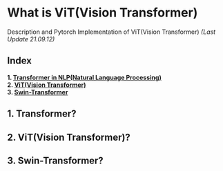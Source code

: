 # What is ViT(Vision Transformer)
Description and Pytorch Implementation of ViT(Vision Transformer) *(Last Update 21.09.12)*

## Index

**1. [Transformer in NLP(Natural Language Processing)](#Transformer)**<br>
**2. [ViT(Vision Transformer)](#Vit-Vision-Transformer)**<br>
**3. [Swin-Transformer](#Swin-Transformer)**<br>

## 1. Transformer?

## 2. ViT(Vision Transformer)?

## 3. Swin-Transformer?
